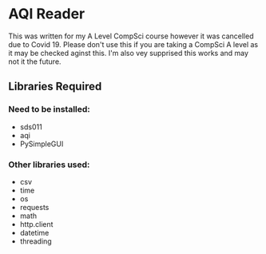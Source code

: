 # AQI Reader

This was written for my A Level CompSci course however it was cancelled due to Covid 19.
Please don't use this if you are taking a CompSci A level as it may be checked aginst this.
I'm also vey supprised this works and may not it the future.


## Libraries Required
### Need to be installed:
* sds011
* aqi
* PySimpleGUI

### Other libraries used:
* csv
* time
* os
* requests
* math
* http.client
* datetime
* threading
